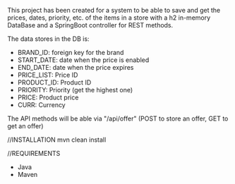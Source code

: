 This project has been created for a system to be able to save and get the prices, 
dates, priority, etc. of the items in a store with a h2 in-memory DataBase and a 
SpringBoot controller for REST methods.

The data stores in the DB is:
 - BRAND_ID: foreign key for the brand
 - START_DATE: date when the price is enabled
 - END_DATE: date when the price expires
 - PRICE_LIST: Price ID
 - PRODUCT_ID: Product ID
 - PRIORITY: Priority (get the highest one)
 - PRICE: Product price
 - CURR: Currency

The API methods will be able via "/api/offer" (POST to store an offer, GET to get an offer)

//INSTALLATION
mvn clean install

//REQUIREMENTS
 - Java
 - Maven


